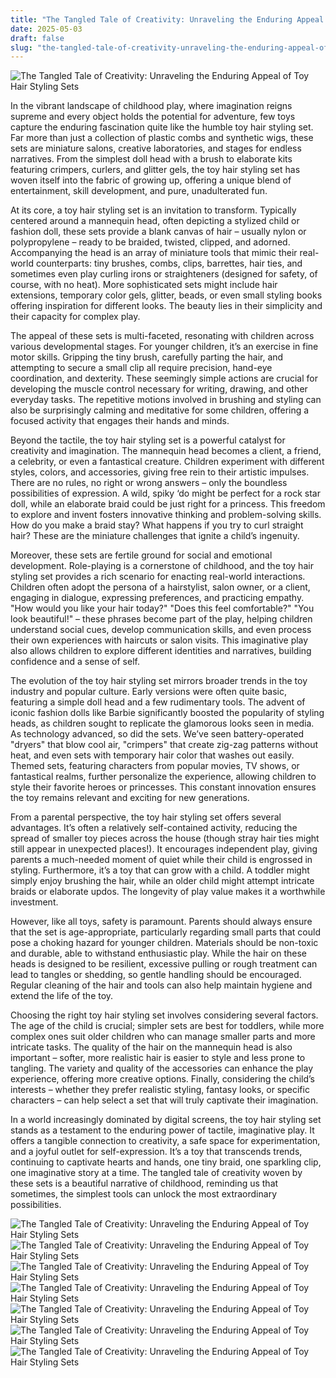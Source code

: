 ```yaml
---
title: "The Tangled Tale of Creativity: Unraveling the Enduring Appeal of Toy Hair Styling Sets"
date: 2025-05-03
draft: false
slug: "the-tangled-tale-of-creativity-unraveling-the-enduring-appeal-of-toy-hair-styling-sets" 
---
```


![The Tangled Tale of Creativity: Unraveling the Enduring Appeal of Toy Hair Styling Sets](https://m.media-amazon.com/images/I/81G5JIJlBwL.jpg "The Tangled Tale of Creativity: Unraveling the Enduring Appeal of Toy Hair Styling Sets")

In the vibrant landscape of childhood play, where imagination reigns supreme and every object holds the potential for adventure, few toys capture the enduring fascination quite like the humble toy hair styling set. Far more than just a collection of plastic combs and synthetic wigs, these sets are miniature salons, creative laboratories, and stages for endless narratives. From the simplest doll head with a brush to elaborate kits featuring crimpers, curlers, and glitter gels, the toy hair styling set has woven itself into the fabric of growing up, offering a unique blend of entertainment, skill development, and pure, unadulterated fun.

At its core, a toy hair styling set is an invitation to transform. Typically centered around a mannequin head, often depicting a stylized child or fashion doll, these sets provide a blank canvas of hair – usually nylon or polypropylene – ready to be braided, twisted, clipped, and adorned. Accompanying the head is an array of miniature tools that mimic their real-world counterparts: tiny brushes, combs, clips, barrettes, hair ties, and sometimes even play curling irons or straighteners (designed for safety, of course, with no heat). More sophisticated sets might include hair extensions, temporary color gels, glitter, beads, or even small styling books offering inspiration for different looks. The beauty lies in their simplicity and their capacity for complex play.

The appeal of these sets is multi-faceted, resonating with children across various developmental stages. For younger children, it’s an exercise in fine motor skills. Gripping the tiny brush, carefully parting the hair, and attempting to secure a small clip all require precision, hand-eye coordination, and dexterity. These seemingly simple actions are crucial for developing the muscle control necessary for writing, drawing, and other everyday tasks. The repetitive motions involved in brushing and styling can also be surprisingly calming and meditative for some children, offering a focused activity that engages their hands and minds.

Beyond the tactile, the toy hair styling set is a powerful catalyst for creativity and imagination. The mannequin head becomes a client, a friend, a celebrity, or even a fantastical creature. Children experiment with different styles, colors, and accessories, giving free rein to their artistic impulses. There are no rules, no right or wrong answers – only the boundless possibilities of expression. A wild, spiky ‘do might be perfect for a rock star doll, while an elaborate braid could be just right for a princess. This freedom to explore and invent fosters innovative thinking and problem-solving skills. How do you make a braid stay? What happens if you try to curl straight hair? These are the miniature challenges that ignite a child’s ingenuity.

Moreover, these sets are fertile ground for social and emotional development. Role-playing is a cornerstone of childhood, and the toy hair styling set provides a rich scenario for enacting real-world interactions. Children often adopt the persona of a hairstylist, salon owner, or a client, engaging in dialogue, expressing preferences, and practicing empathy. "How would you like your hair today?" "Does this feel comfortable?" "You look beautiful!" – these phrases become part of the play, helping children understand social cues, develop communication skills, and even process their own experiences with haircuts or salon visits. This imaginative play also allows children to explore different identities and narratives, building confidence and a sense of self.

The evolution of the toy hair styling set mirrors broader trends in the toy industry and popular culture. Early versions were often quite basic, featuring a simple doll head and a few rudimentary tools. The advent of iconic fashion dolls like Barbie significantly boosted the popularity of styling heads, as children sought to replicate the glamorous looks seen in media. As technology advanced, so did the sets. We’ve seen battery-operated "dryers" that blow cool air, "crimpers" that create zig-zag patterns without heat, and even sets with temporary hair color that washes out easily. Themed sets, featuring characters from popular movies, TV shows, or fantastical realms, further personalize the experience, allowing children to style their favorite heroes or princesses. This constant innovation ensures the toy remains relevant and exciting for new generations.

From a parental perspective, the toy hair styling set offers several advantages. It’s often a relatively self-contained activity, reducing the spread of smaller toy pieces across the house (though stray hair ties might still appear in unexpected places!). It encourages independent play, giving parents a much-needed moment of quiet while their child is engrossed in styling. Furthermore, it’s a toy that can grow with a child. A toddler might simply enjoy brushing the hair, while an older child might attempt intricate braids or elaborate updos. The longevity of play value makes it a worthwhile investment.

However, like all toys, safety is paramount. Parents should always ensure that the set is age-appropriate, particularly regarding small parts that could pose a choking hazard for younger children. Materials should be non-toxic and durable, able to withstand enthusiastic play. While the hair on these heads is designed to be resilient, excessive pulling or rough treatment can lead to tangles or shedding, so gentle handling should be encouraged. Regular cleaning of the hair and tools can also help maintain hygiene and extend the life of the toy.

Choosing the right toy hair styling set involves considering several factors. The age of the child is crucial; simpler sets are best for toddlers, while more complex ones suit older children who can manage smaller parts and more intricate tasks. The quality of the hair on the mannequin head is also important – softer, more realistic hair is easier to style and less prone to tangling. The variety and quality of the accessories can enhance the play experience, offering more creative options. Finally, considering the child’s interests – whether they prefer realistic styling, fantasy looks, or specific characters – can help select a set that will truly captivate their imagination.

In a world increasingly dominated by digital screens, the toy hair styling set stands as a testament to the enduring power of tactile, imaginative play. It offers a tangible connection to creativity, a safe space for experimentation, and a joyful outlet for self-expression. It’s a toy that transcends trends, continuing to captivate hearts and hands, one tiny braid, one sparkling clip, one imaginative story at a time. The tangled tale of creativity woven by these sets is a beautiful narrative of childhood, reminding us that sometimes, the simplest tools can unlock the most extraordinary possibilities.

![The Tangled Tale of Creativity: Unraveling the Enduring Appeal of Toy Hair Styling Sets](https://m.media-amazon.com/images/I/71yM-bJS1IL._AC_SL1500_.jpg "The Tangled Tale of Creativity: Unraveling the Enduring Appeal of Toy Hair Styling Sets") ![The Tangled Tale of Creativity: Unraveling the Enduring Appeal of Toy Hair Styling Sets](https://m.media-amazon.com/images/S/aplus-media-library-service-media/e4a842a5-cd44-4d48-9f6b-d9082b955e10.__CR0,0,970,600_PT0_SX970_V1___.jpg "The Tangled Tale of Creativity: Unraveling the Enduring Appeal of Toy Hair Styling Sets") ![The Tangled Tale of Creativity: Unraveling the Enduring Appeal of Toy Hair Styling Sets](https://m.media-amazon.com/images/I/81ahzFZuq6L._AC_SL1500_.jpg "The Tangled Tale of Creativity: Unraveling the Enduring Appeal of Toy Hair Styling Sets") ![The Tangled Tale of Creativity: Unraveling the Enduring Appeal of Toy Hair Styling Sets](https://m.media-amazon.com/images/I/71BdYJwNkTL._AC_SL1500_.jpg "The Tangled Tale of Creativity: Unraveling the Enduring Appeal of Toy Hair Styling Sets") ![The Tangled Tale of Creativity: Unraveling the Enduring Appeal of Toy Hair Styling Sets](https://m.media-amazon.com/images/I/712bSe-IASL._AC_SL1500_.jpg "The Tangled Tale of Creativity: Unraveling the Enduring Appeal of Toy Hair Styling Sets") ![The Tangled Tale of Creativity: Unraveling the Enduring Appeal of Toy Hair Styling Sets](https://m.media-amazon.com/images/I/81d0AHUQaNL.jpg "The Tangled Tale of Creativity: Unraveling the Enduring Appeal of Toy Hair Styling Sets") ![The Tangled Tale of Creativity: Unraveling the Enduring Appeal of Toy Hair Styling Sets](https://m.media-amazon.com/images/I/616I0NrrkYL._AC_SL1500_.jpg "The Tangled Tale of Creativity: Unraveling the Enduring Appeal of Toy Hair Styling Sets")